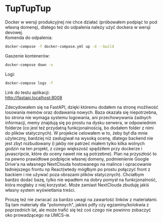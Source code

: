 # TupTupTup
Docker w wersji produkcyjnej nie chce działać (próbowałem podpiąć to pod własną domenę), dlatego też do odpalenia należy użyć dockera w wersji devowej.  
Komenda do odpalenia: 
```bash
docker-compose -f docker-compose.yml up -d --build
```
Gaszenie kontenerów:
```bash
docker-compose down -v
```
Logi:
```bash
docker-compose logs -f
```
Link do testu aplikacji:  
http://fastapi.localhost:8008

Zdecydowałem się na FastAPI, dzięki któremu dodałem na stronę możliwość losowania memów oraz dodawania nowych. 
Baza okazała się niepotrzebna, bo strona nie wymaga systemu logowania, ani przechowywania żadnych informacji, memy znajdują się po prostu na dysku serwera, w odpowiednim folderze (co jest też przydatną funkcjonalnością, bo dodałem folder z nimi do plików statycznych).
W projekcie celowałem w to, żeby był dla mnie użyteczny, bardziej niż zasługiwał na wysoką ocenę, dlatego backend nie jest zbyt rozbudowany (i jakby nie patrzeć miałem tylko kilka wolnych godzin na ten projekt, z czego większość spędziłem przy dockerze i javascripcie, które do oceny nawet nie są potrzebne). 
Plan na przyszłość to na pewno prawidłowe podpięcie własnej domeny, podmienienie Google Drive'a na własnego NextClouda hostowanego na malince i opracowanie ładniejszego frontu np React(wtedy mógłbym po prostu połączyć front z backiem i nie używać poza obrazami plików statycznych).
Chciałbym bardzo dodać bazę, tylko nie wpadłem na dobry pomysł na funkcjonalność, która mogłaby z niej korzystać. Może zamiast NextClouda zbuduję jakiś własny system wyświetlania treści.

Proszę też nie zwracać za bardzo uwagi na zawartość linków z materiałami. Są tam materiały dla "potomnych", jakieś pdfy czy egzaminy/kolokwia z poprzednich lat, ale może trafić się też coś czego nie powinno zobaczyć oko prowadzącego na UMCS-ie.